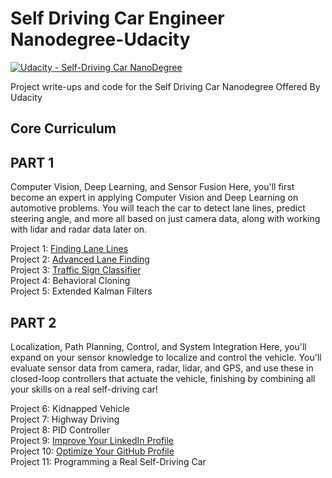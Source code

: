 # Self Driving Car Engineer Nanodegree-Udacity
[![Udacity - Self-Driving Car NanoDegree](https://s3.amazonaws.com/udacity-sdc/github/shield-carnd.svg)](http://www.udacity.com/drive)  
  
Project write-ups and code for the Self Driving Car Nanodegree Offered By Udacity

## Core Curriculum

## PART 1
Computer Vision, Deep Learning, and Sensor Fusion
Here, you'll first become an expert in applying Computer Vision and Deep Learning on automotive problems. You will teach the car to detect lane lines, predict steering angle, and more all based on just camera data, along with working with lidar and radar data later on.

Project 1: [Finding Lane Lines](/Project%201%20-%20Finding%20Lane%20Lines)  
Project 2: [Advanced Lane Finding](/Project%202%20-%20Advanced%20Lane%20Finding)  
Project 3: [Traffic Sign Classifier](/Project%203%20-%20Traffic%20Sign%20Classifier)  
Project 4: Behavioral Cloning  
Project 5: Extended Kalman Filters  


## PART 2
Localization, Path Planning, Control, and System Integration
Here, you'll expand on your sensor knowledge to localize and control the vehicle. You'll evaluate sensor data from camera, radar, lidar, and GPS, and use these in closed-loop controllers that actuate the vehicle, finishing by combining all your skills on a real self-driving car!

Project 6: Kidnapped Vehicle  
Project 7: Highway Driving  
Project 8: PID Controller  
Project 9: [Improve Your LinkedIn Profile](https://www.linkedin.com/in/ianwhittal/)   
Project 10: [Optimize Your GitHub Profile](https://github.com/silverwhere)  
Project 11: Programming a Real Self-Driving Car  
